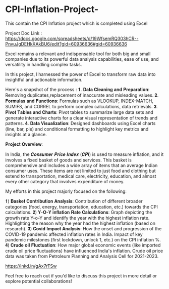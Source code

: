 # CPI-Inflation-Project-
This contain the CPI Inflation project which is completed using Excel

Project Doc Link : https://docs.google.com/spreadsheets/d/19WfsemRQ303hCR--PnvuJgDEHkXAkBU6/edit?gid=60936636#gid=60936636



Excel remains a relevant and indispensable tool for both big and small companies due to its powerful data analysis capabilities, ease of use, and versatility in handling complex tasks.

In this project, I harnessed the power of Excel to transform raw data into insightful and actionable information.

Here's a snapshot of the process :
𝟏. 𝐃𝐚𝐭𝐚 𝐂𝐥𝐞𝐚𝐧𝐢𝐧𝐠 𝐚𝐧𝐝 𝐏𝐫𝐞𝐩𝐚𝐫𝐚𝐭𝐢𝐨𝐧: Removing duplicates,replacement of inaccurate and misleading values.
𝟐. 𝐅𝐨𝐫𝐦𝐮𝐥𝐚𝐬 𝐚𝐧𝐝 𝐅𝐮𝐧𝐜𝐭𝐢𝐨𝐧𝐬: Formulas such as VLOOKUP, INDEX-MATCH, SUMIFS, and CORREL to perform complex calculations, data retrievals.
𝟑. 𝐏𝐢𝐯𝐨𝐭 𝐓𝐚𝐛𝐥𝐞𝐬 𝐚𝐧𝐝 𝐂𝐡𝐚𝐫𝐭𝐬: Pivot tables to summarize large data sets and generate interactive charts for a clear visual representation of trends and patterns.
𝟒. 𝐃𝐚𝐭𝐚 𝐕𝐢𝐬𝐮𝐚𝐥𝐢𝐳𝐚𝐭𝐢𝐨𝐧: Designed dashboards using Excel charts (line, bar, pie) and conditional formatting to highlight key metrics and insights at a glance.

𝐏𝐫𝐨𝐣𝐞𝐜𝐭 𝐎𝐯𝐞𝐫𝐯𝐢𝐞𝐰:

In India, the 𝑪𝒐𝒏𝒔𝒖𝒎𝒆𝒓 𝑷𝒓𝒊𝒄𝒆 𝑰𝒏𝒅𝒆𝒙 (𝑪𝑷𝑰) is used to measure inflation, and it involves a fixed basket of goods and services. This basket is comprehensive and includes a wide array of items that an average Indian consumer uses. These items are not limited to just food and clothing but extend to transportation, medical care, electricity, education, and almost every other category that involves expenditure of money. 

My efforts in this project majorly focused on the following:

𝟏) 𝐁𝐚𝐬𝐤𝐞𝐭 𝐂𝐨𝐧𝐭𝐫𝐢𝐛𝐮𝐭𝐢𝐨𝐧 𝐀𝐧𝐚𝐥𝐲𝐬𝐢𝐬: Contribution of different broader categories (food, energy, transportation, education, etc.) towards the CPI calculations.
𝟐) 𝐘-𝐎-𝐘 𝐢𝐧𝐟𝐥𝐚𝐭𝐢𝐨𝐧 𝐑𝐚𝐭𝐞 𝐂𝐚𝐥𝐜𝐮𝐥𝐚𝐭𝐢𝐨𝐧𝐬: Graph depicting the growth rate Y-o-Y and identify the year with the highest inflation rate. Highlighting the reason why the year had the highest inflation (based on research).
𝟑) 𝐂𝐨𝐯𝐢𝐝 𝐈𝐦𝐩𝐚𝐜𝐭 𝐀𝐧𝐚𝐥𝐲𝐬𝐢𝐬:  How the onset and progression of the COVID-19 pandemic affected inflation rates in India. Impact of key pandemic milestones (first lockdown, unlock 1, etc.) on the CPI inflation %.
𝟒) 𝐂𝐫𝐮𝐝𝐞 𝐨𝐢𝐥 𝐅𝐥𝐮𝐜𝐭𝐮𝐚𝐭𝐢𝐨𝐧: How major global economic events (like imported crude oil price fluctuations) have influenced India's inflation. Crude oil price data was taken from Petroleum Planning and Analysis Cell for 2021-2023. 
 
https://lnkd.in/gAx7rTSw

Feel free to reach out if you'd like to discuss this project in more detail or explore potential collaborations!
